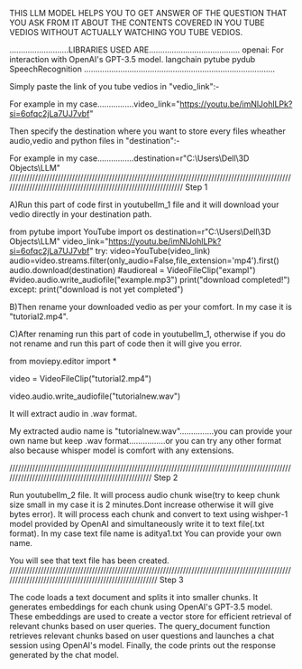 THIS LLM MODEL HELPS YOU TO GET ANSWER OF THE QUESTION THAT YOU ASK FROM IT ABOUT THE CONTENTS COVERED IN YOU TUBE VEDIOS WITHOUT ACTUALLY WATCHING YOU TUBE VEDIOS.



..........................LIBRARIES USED ARE........................................
openai: For interaction with OpenAI's GPT-3.5 model.
langchain
pytube
pydub
SpeechRecognition
....................................................................................


Simply paste the link of you tube vedios in "vedio_link":-

For example in my case................video_link="https://youtu.be/imNlJohlLPk?si=6ofqc2jLa7UJ7vbf"

Then specify the destination where you want to store every files wheather audio,vedio and python files in "destination":-

For example in my case................destination=r"C:\Users\Dell\3D Objects\LLM"
////////////////////////////////////////////////////////////////////////////////////////////////////////////////////////////////////////////////////////////////
Step 1

A)Run this part of code first in youtubellm_1 file and it will download your vedio directly in your destination path.

from pytube import YouTube
import os
destination=r"C:\Users\Dell\3D Objects\LLM"
video_link="https://youtu.be/imNlJohlLPk?si=6ofqc2jLa7UJ7vbf"
try:
    video=YouTube(video_link)
    audio=video.streams.filter(only_audio=False,file_extension='mp4').first()
    audio.download(destination)
    #audioreal = VideoFileClip("exampl")
    #video.audio.write_audiofile("example.mp3")
    print("download completed!")
except:
    print("download is not yet completed")





B)Then rename your downloaded vedio as per your comfort. In my case it is "tutorial2.mp4".



C)After renaming run this part of code in youtubellm_1, otherwise if you do not rename and run this part of code then it will give you error.

from moviepy.editor import *


video = VideoFileClip("tutorial2.mp4")

video.audio.write_audiofile("tutorialnew.wav")




It will extract audio in .wav format.

My extracted audio name is "tutorialnew.wav"...............you can provide your own name but keep .wav format................or you can try any other format
also because whisper model is comfort with any extensions.





/////////////////////////////////////////////////////////////////////////////////////////////////////////////////////////////////////////////////////
Step 2



Run youtubellm_2 file. It will process audio chunk wise(try to keep chunk size small in my case it is 2 minutes.Dont increase otherwise it will give bytes error).
It will process each chunk and convert to text using wishper-1 model provided by OpenAI and simultaneously write it to text file(.txt format). In my case text file name is aditya1.txt
You can provide your own name.

You will see that text file has been created.
///////////////////////////////////////////////////////////////////////////////////////////////////////////////////////////////////////////////////////
Step 3


The code loads a text document and splits it into smaller chunks.
It generates embeddings for each chunk using OpenAI's GPT-3.5 model.
These embeddings are used to create a vector store for efficient retrieval of relevant chunks based on user queries.
The query_document function retrieves relevant chunks based on user questions and launches a chat session using OpenAI's model.
Finally, the code prints out the response generated by the chat model.


